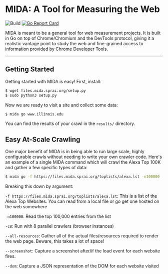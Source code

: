 # MIDA: A Tool for Measuring the Web

![Build](https://github.com/teamnsrg/mida/workflows/Go/badge.svg)
[![Go Report Card](https://goreportcard.com/badge/github.com/teamnsrg/mida)](https://goreportcard.com/report/github.com/teamnsrg/mida)

MIDA is meant to be a general tool for web measurement projects. It is built in Go 
on top of Chrome/Chromium and the DevTools protocol, giving it a realistic vantage point
to study the web and fine-grained access to information provided by Chrome Developer Tools.

---

## Getting Started

Getting started with MIDA is easy! First, install:

```bash
$ wget files.mida.sprai.org/setup.py
$ sudo python3 setup.py 
```

Now we are ready to visit a site and collect some data:
```bash
$ mida go www.illinois.edu
```

You can find the results of your crawl in the `results/` directory.

## Easy At-Scale Crawling

One major benefit of MIDA is in being able to run large scale, highly configurable crawls
without needing to write your own crawler code. Here's an example of a single MIDA command which
will crawl the Alexa Top 100K and gather a few specific types of data:

```bash
$ mida go -f https://files.mida.sprai.org/toplists/alexa.lst -n100000 -c8 --all-resources --screenshot --dom
```

Breaking this down by argument:

`-f https://files.mida.sprai.org/toplists/alexa.lst`: This is a list of the Alexa Top Websites.
You can read from a local file or go get one hosted on the web somewhere

`-n100000`: Read the top 100,000 entries from the list

`-c8`: Run with 8 parallel crawlers (browser instances)

`--all-resources`: Gather all of the actual files/resources required to render the web page.
Beware, this takes a lot of space!

`--screenshot`: Capture a screenshot after/if the load event for each website fires.

`--dom`: Capture a JSON representation of the DOM for each website visited